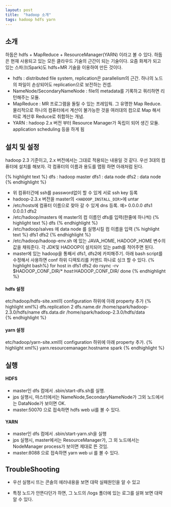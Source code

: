 ```yaml
---
layout: post
title:  "hadoop 소개"
tags: hadoop hdfs yarn
---
```


## 소개
하둡은 hdfs + MapReduce + ResourceManager(YARN) 이라고 볼 수 있다. 하둡은 현재 사용되고 있는 모든 클라우드 기술의 근간이 되는 기술이다. 요즘 화제가 되고 있는 스파크(Spark)도 hdfs+MR 기술을 이용하여 만든 것이다.

* hdfs :  distributed file system, replication은 parallelism의 근간. 하나의 노드의 파일이 손상되어도 replication으로 보전하는 컨셉. 
 * NameNode/SecondaryNameNode : file의 metadata를 기록하고 쿼리하면 리턴해주는 모듈.
* MapReduce : MR 프로그램을 돌릴 수 있는 프레임웍. 그 유명한 Map Reduce. 물리적으로 하나의 컴퓨터에서 계산이 불가능한 것을 여러대의 컴으로 Map 해서 따로 계산후 Reduce로 취합하는 개념.
* YARN : hadoop 2.x 버전 부터 Resource Manager가 독립이 되어 생긴 모듈. application scheduling 등을 하게 됨

## 설치 및 설정
hadoop 2.3 기준이고, 2.x 버전에서는 그대로 적용되는 내용일 것 같다. 우선 3대의 컴퓨터에 설치를 해보자. 각 컴퓨터의 이름과 용도를 맵핑 하면 아래처럼 된다.

{% highlight text %}
dfs : hadoop master
dfs1 : data node
dfs2 : data node
{% endhighlight  %}

* 위 컴퓨터간에 ssh를 password없이 할 수 있게 서로 ssh key 등록
* hadoop-2.3.x 버전을 master의  <`HADOOP_INSTALL_DIR`>에 untar
* /etc/hosts에 컴퓨터 이름으로 찾아 갈 수 있게 dns 등록. 예> 0.0.0.0 dfs1 0.0.0.1 dfs2
* /etc/hadoop/masters 에 master의 컴 이름인 dfs를 입력(한줄에 하나씩)
{% highlight text %}
dfs
{% endhighlight  %}
* /etc/hadoop/salves 에 data node 를 실행시킬 컴 이름을 입력
{% highlight text %}
dfs1
dfs2
{% endhighlight  %}
* /etc/hadoop/hadoop-env.sh 에 있는 JAVA\_HOME, HADOOP\_HOME 변수의 값을 채워준다. 각 JDK및 HADOOP이 설치되어 있는 path를 적어주면 된다.
* master에 있는 hadoop을 통째서 dfs1, dfs2에 카피해주기. 아래 bash script를 수정해서 사용하면 conf 하위 디렉토리를 커맨드 하나로 싱크 할 수 있다.
{% highlight bash%}
for host in dfs1 dfs2 
do 
    rsync -rv $HADOOP_CONF_DIR/* $host:$HADOOP_CONF_DIR/
done
{% endhighlight %}

#### hdfs 설정
etc/hadoop/hdfs-site.xml의 configuration 하위에 아래 property 추가
{% highlight xml%}
    <property>
		<name>dfs.replication</name>
		<value>2</value>
	</property>
	<property>
        <name>dfs.name.dir</name>
        <value>/home/spark/hadoop-2.3.0/hdfs/name</value>
    </property> 
    <property>
        <name>dfs.data.dir</name>
        <value>/home/spark/hadoop-2.3.0/hdfs/data</value>	
    </property>
{% endhighlight %}

#### yarn 설정
etc/hadoop/yarn-site.xml의 configuration 하위에 아래 property 추가. 
{% highlight xml%}
<property>
  <name>yarn.resourcemanager.hostname</name>
  <value>spark</value>
</property>
{% endhighlight %}


## 실행

#### HDFS

- master인 dfs 컴에서 .sbin/start-dfs.sh를 실행.
- jps 실행시, 마스터에서는 NameNode,SecondaryNameNode가 그외 노드에서는 DataNode가 보이면 OK.
- master:50070 으로 접속하면 hdfs web ui를 볼 수 있다.

#### YARN
- master인 dfs 컴에서 .sbin/start-yarn.sh을 실행
- jps 실행시, master에서는 ResourceManager가, 그 외 노드에서는 NodeManager process가 보이면 제대로 뜬 것임.
- master:8088 으로 접속하면 yarn web ui 를 볼 수 있다.

## TroubleShooting

- 우선 실행시 뜨는 콘솔의 에러내용을 보면 대락 실패원인을 알 수 있고 
* 특정 노드가 안뜬다던가 하면, 그 노드의 /logs 폴더에 있는 로그를 살펴 보면 대략 알 수 있다.

